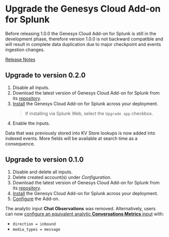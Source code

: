 # Upgrade the Genesys Cloud Add-on for Splunk

Before releasing 1.0.0 the Genesys Cloud Add-on for Splunk is still in the development phase, therefore version 1.0.0 is not backward compatible and will result in complete data duplication due to major checkpoint and events ingestion changes.

[Release Notes](https://github.com/splunk/genesys_cloud_ta/releases)

## Upgrade to version 0.2.0

1. Disable all inputs.
2. Download the latest version of Genesys Cloud Add-on for Splunk from its [repository](https://github.com/splunk/genesys_cloud_ta/releases).
3. [Install](../Install/index.md) the Genesys Cloud Add-on for Splunk across your deployment.
    > If installing via Splunk Web, select the `Upgrade app` checkbox.
4. Enable the inputs.


Data that was previously stored into KV Store lookups is now added into indexed events. More fields will be available at search time as a consequence.


## Upgrade to version 0.1.0

1. Disable and delete all inputs.
2. Delete created account(s) under _Configuration_.
3. Download the latest version of Genesys Cloud Add-on for Splunk from its [repository](https://github.com/splunk/genesys_cloud_ta/releases).
4. [Install](../Install/index.md) the Genesys Cloud Add-on for Splunk across your deployment.
5. [Configure](../ConfigureAccount/index.md) the Add-on.

The analytic input **Chat Observations** was removed. Alternatively, users can now [configure an equivalent analytic **Conversations Metrics** input](../ConfigureAnalyticsInputs/index.md) with:

* `direction = inbound`
* `media_types = message`
